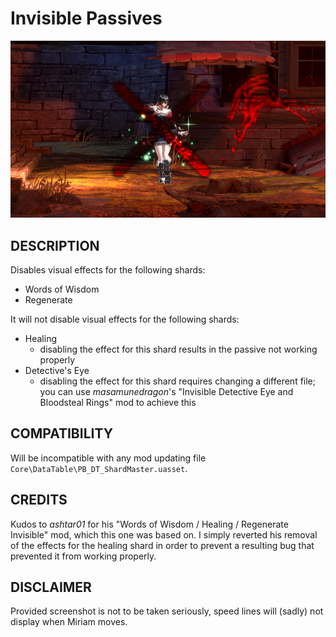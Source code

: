 # Invisible Passives

![](thumbnail.jpg)

## DESCRIPTION

Disables visual effects for the following shards:

- Words of Wisdom
- Regenerate

It will not disable visual effects for the following shards:

- Healing
  - disabling the effect for this shard results in the passive not working properly
- Detective's Eye
  - disabling the effect for this shard requires changing a different file; you can use _masamunedragon_'s "Invisible Detective Eye and Bloodsteal Rings" mod to achieve this

## COMPATIBILITY

Will be incompatible with any mod updating file  
`Core\DataTable\PB_DT_ShardMaster.uasset`.

## CREDITS

Kudos to _ashtar01_ for his "Words of Wisdom / Healing / Regenerate Invisible" mod, which this one was based on.
I simply reverted his removal of the effects for the healing shard in order to prevent a resulting bug that prevented it from working properly.

## DISCLAIMER

Provided screenshot is not to be taken seriously, speed lines will (sadly) not display when Miriam moves.
